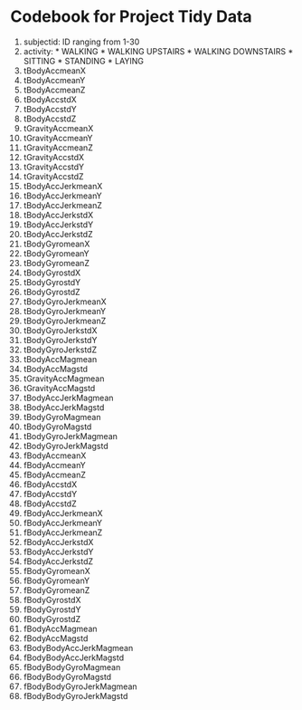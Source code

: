 # Codebook for Project Tidy Data
1. subjectid: ID ranging from 1-30
2. activity: * WALKING
             * WALKING UPSTAIRS
            * WALKING DOWNSTAIRS
            * SITTING
            * STANDING
            * LAYING
3. tBodyAccmeanX
4. tBodyAccmeanY
5. tBodyAccmeanZ
6. tBodyAccstdX
7. tBodyAccstdY
8. tBodyAccstdZ
9. tGravityAccmeanX
10. tGravityAccmeanY
11. tGravityAccmeanZ
12. tGravityAccstdX
13. tGravityAccstdY
14. tGravityAccstdZ
15. tBodyAccJerkmeanX
16. tBodyAccJerkmeanY
17. tBodyAccJerkmeanZ
18. tBodyAccJerkstdX
19. tBodyAccJerkstdY
20. tBodyAccJerkstdZ
21. tBodyGyromeanX
22. tBodyGyromeanY
23. tBodyGyromeanZ
24. tBodyGyrostdX
25. tBodyGyrostdY
26. tBodyGyrostdZ
27. tBodyGyroJerkmeanX
28. tBodyGyroJerkmeanY
29. tBodyGyroJerkmeanZ
30. tBodyGyroJerkstdX
31. tBodyGyroJerkstdY
32. tBodyGyroJerkstdZ
33. tBodyAccMagmean
34. tBodyAccMagstd
35. tGravityAccMagmean
36. tGravityAccMagstd
37. tBodyAccJerkMagmean
38. tBodyAccJerkMagstd
39. tBodyGyroMagmean
40. tBodyGyroMagstd
41. tBodyGyroJerkMagmean
42. tBodyGyroJerkMagstd
43. fBodyAccmeanX
44. fBodyAccmeanY
45. fBodyAccmeanZ
46. fBodyAccstdX
47. fBodyAccstdY
48. fBodyAccstdZ
49. fBodyAccJerkmeanX
50. fBodyAccJerkmeanY
51. fBodyAccJerkmeanZ
52. fBodyAccJerkstdX
53. fBodyAccJerkstdY
54. fBodyAccJerkstdZ
55. fBodyGyromeanX
56. fBodyGyromeanY
57. fBodyGyromeanZ
58. fBodyGyrostdX
59. fBodyGyrostdY
60. fBodyGyrostdZ
61. fBodyAccMagmean
62. fBodyAccMagstd
63. fBodyBodyAccJerkMagmean
64. fBodyBodyAccJerkMagstd
65. fBodyBodyGyroMagmean
66. fBodyBodyGyroMagstd
67. fBodyBodyGyroJerkMagmean
68. fBodyBodyGyroJerkMagstd
